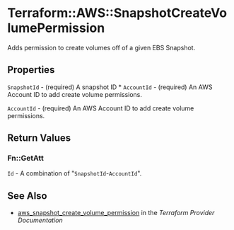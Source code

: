 # Terraform::AWS::SnapshotCreateVolumePermission

Adds permission to create volumes off of a given EBS Snapshot.

## Properties

`SnapshotId` - (required) A snapshot ID * `AccountId` - (required) An AWS Account ID to add create volume permissions.

`AccountId` - (required) An AWS Account ID to add create volume permissions.


## Return Values

### Fn::GetAtt

`Id` - A combination of "`SnapshotId`-`AccountId`".

## See Also

* [aws_snapshot_create_volume_permission](https://www.terraform.io/docs/providers/aws/r/snapshot_create_volume_permission.html) in the _Terraform Provider Documentation_